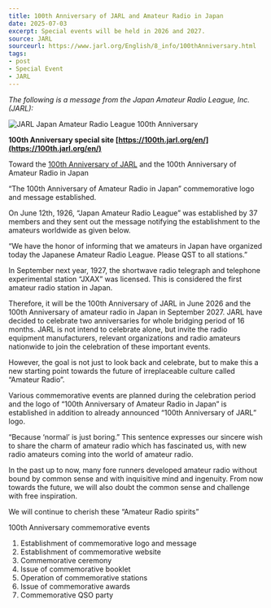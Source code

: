 ```yaml
---
title: 100th Anniversary of JARL and Amateur Radio in Japan
date: 2025-07-03
excerpt: Special events will be held in 2026 and 2027.
source: JARL
sourceurl: https://www.jarl.org/English/8_info/100thAnniversary.html
tags:
- post
- Special Event
- JARL
---
```

*The following is a message from the Japan Amateur Radio League, Inc. (JARL):*

![JARL Japan Amateur Radio League 100th Anniversary](https://assets.midnightcheese.com/amateur-radio-daily/images/jarl-100th.png)

**100th Anniversary special site [https://100th.jarl.org/en/](https://100th.jarl.org/en/)**

Toward the [100th Anniversary of JARL](https://www.jarl.org/English/8_info/100thAnniversary.html) and the 100th Anniversary of Amateur Radio in Japan

“The 100th Anniversary of Amateur Radio in Japan” commemorative logo and message established.

On June 12th, 1926, “Japan Amateur Radio League” was established by 37 members and they sent out the message notifying the establishment to the amateurs worldwide as given below.

“We have the honor of informing that we amateurs in Japan have organized today the Japanese Amateur Radio League. Please QST to all stations.”

In September next year, 1927, the shortwave radio telegraph and telephone experimental station “JXAX” was licensed. This is considered the first amateur radio station in Japan.

Therefore, it will be the 100th Anniversary of JARL in June 2026 and the 100th Anniversary of amateur radio in Japan in September 2027. JARL have decided to celebrate two anniversaries for whole bridging period of 16 months. JARL is not intend to celebrate alone, but invite the radio equipment manufacturers, relevant organizations and radio amateurs nationwide to join the celebration of these important events.

However, the goal is not just to look back and celebrate, but to make this a new starting point towards the future of irreplaceable culture called “Amateur Radio”.

Various commemorative events are planned during the celebration period and the logo of “100th Anniversary of Amateur Radio in Japan” is established in addition to already announced “100th Anniversary of JARL” logo.

“Because ‘normal’ is just boring.” This sentence expresses our sincere wish to share the charm of amateur radio which has fascinated us, with new radio amateurs coming into the world of amateur radio.

In the past up to now, many fore runners developed amateur radio without bound by common sense and with inquisitive mind and ingenuity. From now towards the future, we will also doubt the common sense and challenge with free inspiration.

We will continue to cherish these “Amateur Radio spirits”

100th Anniversary commemorative events

1. Establishment of commemorative logo and message
2. Establishment of commemorative website
3. Commemorative ceremony
4. Issue of commemorative booklet
5. Operation of commemorative stations
6. Issue of commemorative awards
7. Commemorative QSO party